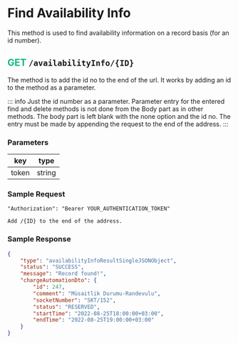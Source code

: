 # Find Availability Info
This method is used to find availability information on a record basis (for an id number).

## <span style="color:#10b981">GET</span> `/availabilityInfo/{ID}`
The method is to add the id no to the end of the url. It works by adding an id to the method as a parameter.

::: info
Just the id number as a parameter. Parameter entry for the entered find and delete methods is not done from the Body part as in other methods. The body part is left blank with the none option and the id no. The entry must be made by appending the request to the end of the address.
:::

### Parameters
| key          | type   |
|--------------|--------|
| token        | string |

### Sample Request
```
"Authorization": "Bearer YOUR_AUTHENTICATION_TOKEN"
```
```
Add /{ID} to the end of the address.
```
### Sample Response
```json
{
    "type": "availabilityInfoResultSingleJSONObject",
    "status": "SUCCESS",
    "message": "Record found!",
    "chargeAutomationDto": {
        "id": 247,
        "comment": "Müsaitlik Durumu-Randevulu",
        "socketNumber": "SKT/152",
        "status": "RESERVED",
        "startTime": "2022-08-25T18:00:00+03:00",
        "endTime": "2022-08-25T19:00:00+03:00"
    }
}
```